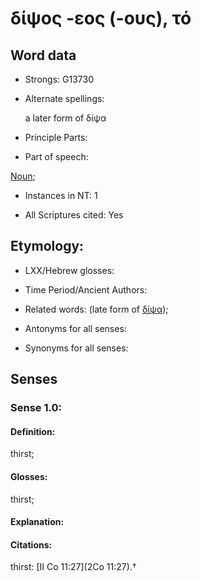 # δίψος -εος (-ους), τό 

<!-- Status: S2=NeedsFinalCheck -->
<!-- Lexica used for edits:   -->

## Word data

* Strongs: G13730

* Alternate spellings:

    a later form of δίψα

* Principle Parts: 


* Part of speech: 

[Noun](http://ugg.readthedocs.io/en/latest/noun.html); 

* Instances in NT: 1

* All Scriptures cited: Yes

## Etymology: 


* LXX/Hebrew glosses: 
 

* Time Period/Ancient Authors: 


* Related words: (late form of [δίψα]());

* Antonyms for all senses:

* Synonyms for all senses: 


## Senses 


### Sense  1.0: 

#### Definition: 

thirst;

#### Glosses: 

thirst; 

#### Explanation: 


#### Citations: 

thirst: [II Co 11:27](2Co 11:27).†
